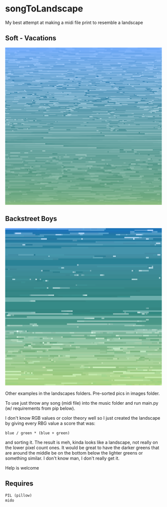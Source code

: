 # songToLandscape
 My best attempt at making a midi file print to resemble a landscape

## Soft - Vacations
![](landscapes/VACATIONS%20-%20Soft.png)

## Backstreet Boys
![](landscapes/Backstreet%20Boys%20-%20I%20Want%20It%20That%20Way.png)

Other examples in the landscapes folders. Pre-sorted pics in images folder.

To use just throw any song (midi file) into the music folder and run main.py (w/ requirements from pip below).

I don't know RGB values or color theory well so I just created the landscape by giving every RBG value a score that was:
```
blue / green * (blue + green)
```
and sorting it. The result is meh, kinda looks like a landscape, not really on the lower pixel count ones. It would be great to have the darker greens that are around the middle be on the bottom below the lighter greens or something similar. I don't know man, I don't really get it. 

Help is welcome

## Requires
```
PIL (pillow)
mido
```

